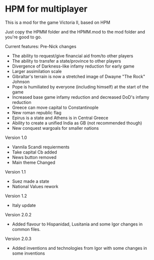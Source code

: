 # HPM for multiplayer
 This is a mod for the game Victoria II, based on HPM
 
 Just copy the HPMM folder and the HPMM.mod to the mod folder and you're good to go.
 
 
 Current features:
 Pre-Nick changes
   - The ability to request/give financial aid from/to other players
   - The ability to transfer a state/province to other players
   - Divergence of Darkness-like infamy reduction for early game
   - Larger assimilation scale
   - Gibraltar's terrain is now a stretched image of Dwayne "The Rock" Johnson
   - Pope is humiliated by everyone (including himself) at the start of the game
   - Increased base game infamy reduction and decreased DoD's infamy reduction
   - Greece can move capital to Constantinople
   - New roman republic flag
   - Epirus is a state and Athens is in Central Greece
   - Ability to create a unified India as GB (not recommended though)
   - New conquest wargoals for smaller nations
   
   Version 1.0
   - Vannila Scandi requierments 
   - Take capital Cb added
   - News button removed
   - Main theme Changed

   Version 1.1
   - Suez made a state
   - National Values rework

   Version 1.2 
   - Italy update 
   
   Version 2.0.2
   - Added flavour to Hispanidad, Lusitania and some Igor changes in common files.
   
   Version 2.0.3
   - Added inventions and technologies from Igor with some changes in some inventions
